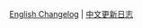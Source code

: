 [English Changelog](https://dev.umodoc.com/en/docs/changelog) | [中文更新日志](https://dev.umodoc.com/cn/docs/changelog)
